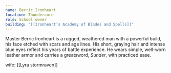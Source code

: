 ```yaml
---
name: Berric Ironheart
location: Thundercore
role: School owner
building: "[[Ironheart’s Academy of Blades and Spells]]"
---
```

Master Berric Ironheart is a rugged, weathered man with a powerful build, his face etched with scars and age lines. His short, graying hair and intense blue eyes reflect his years of battle experience. He wears simple, well-worn leather armor and carries a greatsword, _Sunder_, with practiced ease.

wife: [[Lyra stormraven]]